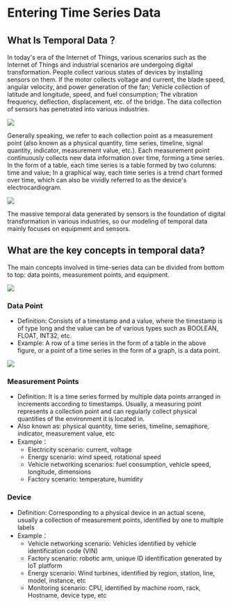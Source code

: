 <!--

    Licensed to the Apache Software Foundation (ASF) under one
    or more contributor license agreements.  See the NOTICE file
    distributed with this work for additional information
    regarding copyright ownership.  The ASF licenses this file
    to you under the Apache License, Version 2.0 (the
    "License"); you may not use this file except in compliance
    with the License.  You may obtain a copy of the License at
    
        http://www.apache.org/licenses/LICENSE-2.0
    
    Unless required by applicable law or agreed to in writing,
    software distributed under the License is distributed on an
    "AS IS" BASIS, WITHOUT WARRANTIES OR CONDITIONS OF ANY
    KIND, either express or implied.  See the License for the
    specific language governing permissions and limitations
    under the License.

-->
# Entering Time Series Data

## What Is Temporal Data？

In today's era of the Internet of Things, various scenarios such as the Internet of Things and industrial scenarios are undergoing digital transformation. People collect various states of devices by installing sensors on them. If the motor collects voltage and current, the blade speed, angular velocity, and power generation of the fan; Vehicle collection of latitude and longitude, speed, and fuel consumption; The vibration frequency, deflection, displacement, etc. of the bridge. The data collection of sensors has penetrated into various industries.

![](https://alioss.timecho.com/docs/img/20240505154735.png)

Generally speaking, we refer to each collection point as a measurement point (also known as a physical quantity, time series, timeline, signal quantity, indicator, measurement value, etc.). Each measurement point continuously collects new data information over time, forming a time series. In the form of a table, each time series is a table formed by two columns: time and value; In a graphical way, each time series is a trend chart formed over time, which can also be vividly referred to as the device's electrocardiogram.

![](https://alioss.timecho.com/docs/img/20240505154843.png)

The massive temporal data generated by sensors is the foundation of digital transformation in various industries, so our modeling of temporal data mainly focuses on equipment and sensors.

## What are the key concepts in temporal data?

The main concepts involved in time-series data can be divided from bottom to top: data points, measurement points, and equipment.

![](https://alioss.timecho.com/docs/img/20240505154513.png)

### Data Point

- Definition: Consists of a timestamp and a value, where the timestamp is of type long and the value can be of various types such as BOOLEAN, FLOAT, INT32, etc.
- Example: A row of a time series in the form of a table in the above figure, or a point of a time series in the form of a graph, is a data point.

![](https://alioss.timecho.com/docs/img/20240505154432.png)

### Measurement Points

- Definition: It is a time series formed by multiple data points arranged in increments according to timestamps. Usually, a measuring point represents a collection point and can regularly collect physical quantities of the environment it is located in.
- Also known as: physical quantity, time series, timeline, semaphore, indicator, measurement value, etc
- Example：
  - Electricity scenario: current, voltage
  - Energy scenario: wind speed, rotational speed
  - Vehicle networking scenarios: fuel consumption, vehicle speed, longitude, dimensions
  - Factory scenario: temperature, humidity

### Device

- Definition: Corresponding to a physical device in an actual scene, usually a collection of measurement points, identified by one to multiple labels
- Example：
  - Vehicle networking scenario: Vehicles identified by vehicle identification code (VIN)
  - Factory scenario: robotic arm, unique ID identification generated by IoT platform
  - Energy scenario: Wind turbines, identified by region, station, line, model, instance, etc
  - Monitoring scenario: CPU, identified by machine room, rack, Hostname, device type, etc
